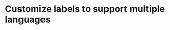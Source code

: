 # Customize labels to support multiple languages

<!-- https://docs.microsoft.com/en-us/dynamics365/customer-engagement/developer/customize-labels-support-multiple-languages -->

